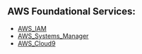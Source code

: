 ## AWS Foundational Services:

- [AWS_IAM](./AWS_IAM.md)
- [AWS_Systems_Manager](./AWS_SYS_MAN.md)
- [AWS_Cloud9](./AWS_CLD_9)
